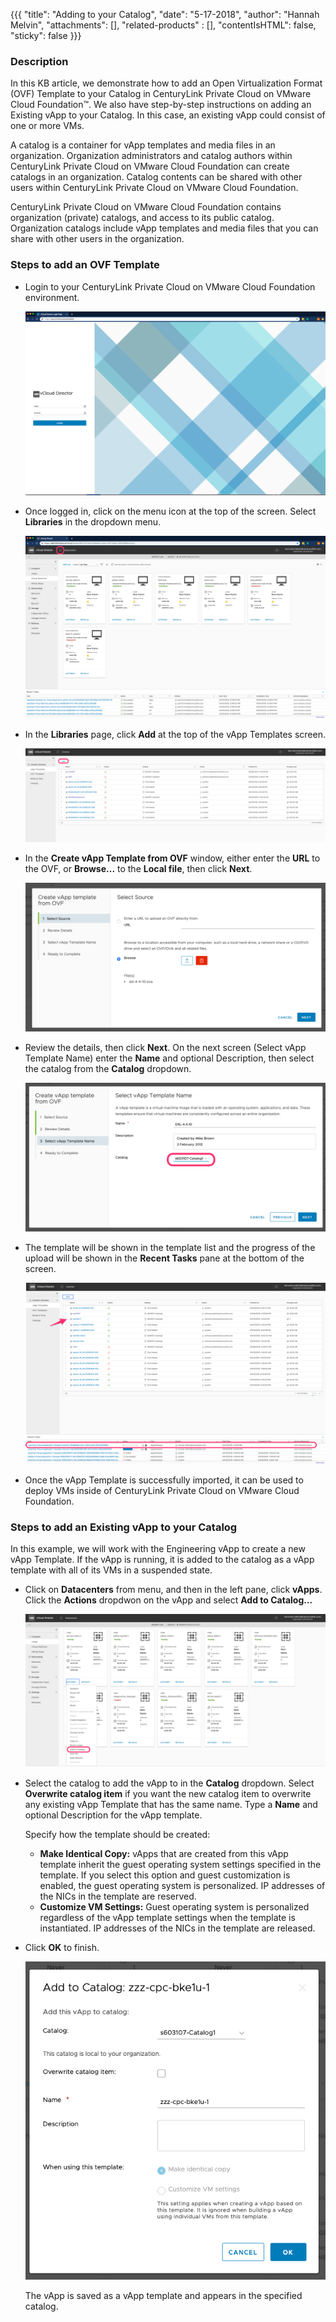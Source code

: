 {{{
  "title": "Adding to your Catalog",
  "date": "5-17-2018",
  "author": "Hannah Melvin",
  "attachments": [],
  "related-products" : [],
  "contentIsHTML": false,
  "sticky": false
}}}

### Description
In this KB article, we demonstrate how to add an Open Virtualization Format (OVF) Template to your Catalog in CenturyLink Private Cloud on VMware Cloud Foundation™. We also have step-by-step instructions on adding an Existing vApp to your Catalog. In this case, an existing vApp could consist of one or more VMs.

A catalog is a container for vApp templates and media files in an organization. Organization administrators and catalog authors within CenturyLink Private Cloud on VMware Cloud Foundation can create catalogs in an organization. Catalog contents can be shared with other users within CenturyLink Private Cloud on VMware Cloud Foundation.

CenturyLink Private Cloud on VMware Cloud Foundation contains organization (private) catalogs, and access to its public catalog. Organization catalogs include vApp templates and media files that you can share with other users in the organization.

### Steps to add an OVF Template
* Login to your CenturyLink Private Cloud on VMware Cloud Foundation environment.

  ![Login to CenturyLink Private Cloud on VMware Cloud Foundation](../images/dccf/login-html5.png)

* Once logged in, click on the menu icon at the top of the screen. Select __Libraries__ in the dropdown menu.

  ![Catalog](../images/dccf/add-to-catalog2-html5.png)

* In the __Libraries__ page, click __Add__ at the top of the vApp Templates screen.

  ![Catalog](../images/dccf/add-to-catalog3-html5.png)

* In the __Create vApp Template from OVF__ window, either enter the __URL__ to the OVF, or __Browse...__ to the __Local file__, then click __Next__.

  ![Catalog](../images/dccf/add-to-catalog4-html5.png)

* Review the details, then click __Next__. On the next screen (Select vApp Template Name) enter the __Name__ and optional Description, then select the catalog from the __Catalog__ dropdown.

  ![Catalog](../images/dccf/add-to-catalog5-html5.png)

* The template will be shown in the template list and the progress of the upload will be shown in the __Recent Tasks__ pane at the bottom of the screen.

  ![Catalog](../images/dccf/add-to-catalog6-html5.png)

* Once the vApp Template is successfully imported, it can be used to deploy VMs inside of CenturyLink Private Cloud on VMware Cloud Foundation.

### Steps to add an Existing vApp to your Catalog
In this example, we will work with the Engineering vApp to create a new vApp Template. If the vApp is running, it is added to the catalog as a vApp template with all of its VMs in a suspended state.

* Click on __Datacenters__ from menu, and then in the left pane, click __vApps__. Click the __Actions__ dropdwon on the vApp and select __Add to Catalog...__

  ![Catalog](../images/dccf/add-to-catalog7-html5.png)

* Select the catalog to add the vApp to in the __Catalog__ dropdown. Select __Overwrite catalog item__ if you want the new catalog item to overwrite any existing vApp Template that has the same name. Type a __Name__ and optional Description for the vApp template.

  Specify how the template should be created:
  - __Make Identical Copy:__ vApps that are created from this vApp template inherit the guest operating system settings specified in the template. If you select this option and guest customization is enabled, the guest operating system is personalized. IP addresses of the NICs in the template are reserved.
  - __Customize VM Settings:__ Guest operating system is personalized regardless of the vApp template settings when the template is instantiated. IP addresses of the NICs in the template are released.

* Click __OK__ to finish.

  ![Catalog](../images/dccf/add-to-catalog8-html5.png)

  The vApp is saved as a vApp template and appears in the specified catalog.
